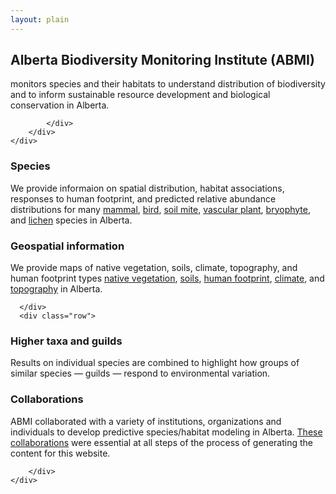 ```yaml
---
layout: plain
---
```


<div class="jumbotron">
    <div class="container">
        <div class="row">
            <div class="col-md-10 col-md-offset-1">

<h2 class="title">Alberta Biodiversity Monitoring Institute (ABMI)</h2>
<p>monitors species and their habitats to understand distribution of biodiversity and to inform sustainable resource development and biological conservation in Alberta.</p>
<!-- <p><a class="btn btn-primary" href="{{ site.baseurl }}/dc.html">Learn more</a></p> -->

            </div>
        </div>
    </div>
</div>

<div class="section-tout">
    <div class="container">
        <div class="row">

<div class="col-lg-6 col-sm-6">
<h3><i class="fa fa-leaf"></i> Species</h3>
<p>We provide informaion on spatial distribution, habitat associations, responses to human footprint, and predicted relative abundance distributions for many
<a href="{{ site.baseurl }}/pages/species/mammals.html">mammal</a>,
<a href="{{ site.baseurl }}/pages/species/birds.html">bird</a>,
<a href="{{ site.baseurl }}/pages/species/mites.html">soil mite</a>,
<a href="{{ site.baseurl }}/pages/species/vplants.html">vascular plant</a>,
<a href="{{ site.baseurl }}/pages/species/mosses.html">bryophyte</a>, and
<a href="{{ site.baseurl }}/pages/species/lichens.html">lichen</a>
 species in Alberta.</p>
</div>

<div class="col-lg-6 col-sm-6">
<h3><i class="fa fa-map-marker"></i> Geospatial information</h3>
<p>We provide maps of
native vegetation, soils, climate, topography, and human footprint types
<a href="{{ site.baseurl }}/pages/geospatial/vegetation.html">native vegetation</a>,
<a href="{{ site.baseurl }}/pages/geospatial/soil.html">soils</a>,
<a href="{{ site.baseurl }}/pages/geospatial/footprint.html">human footprint</a>,
<a href="{{ site.baseurl }}/pages/geospatial/climate.html">climate</a>, and
<a href="{{ site.baseurl }}/pages/geospatial/topography.html">topography</a>
in Alberta.</p>
</div>

      </div>
      <div class="row">

<div class="col-lg-6 col-sm-6">
<h3><i class="fa fa-paw"></i> Higher taxa and guilds</h3>
<p>Results on individual species are combined to highlight
how groups of similar species &mdash; guilds &mdash; respond to
environmental variation.</p>
</div>

<div class="col-lg-6 col-sm-6">
<h3><i class="fa fa-group"></i> Collaborations</h3>
<p>ABMI collaborated with a variety of institutions, organizations and individuals to develop predictive species/habitat modeling in Alberta. <a href="{{ site.baseurl }}/collaborations.html">These collaborations</a> were essential at all steps of the process of generating the content for this website.</p>
</div>

        </div>
    </div>
</div>
